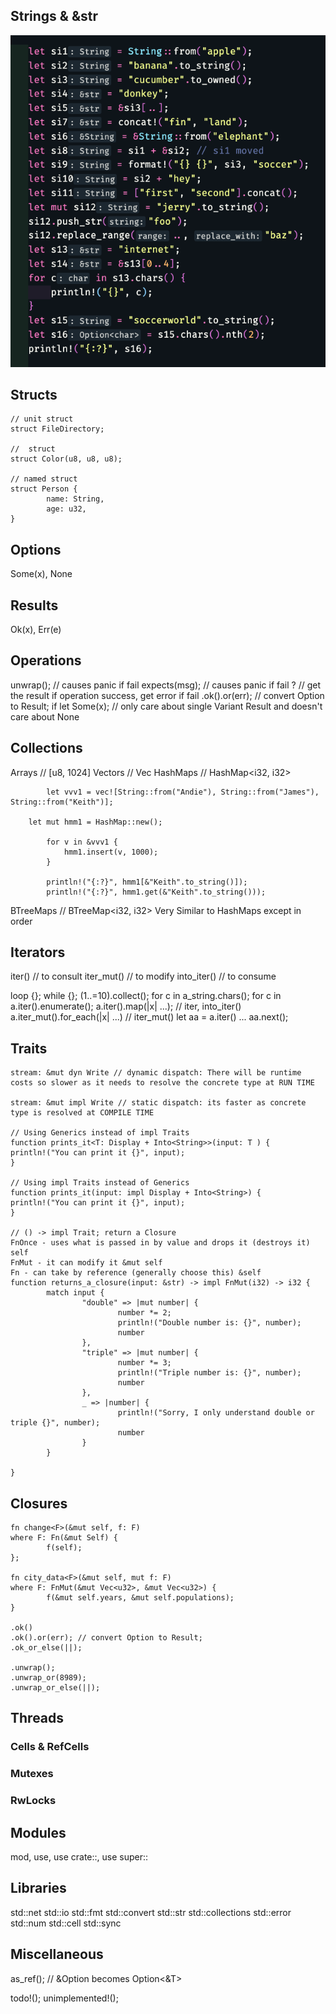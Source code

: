 ## Strings & &str

![Strings and &str](./src/strings.png)

## Structs

```
// unit struct
struct FileDirectory;

//  struct
struct Color(u8, u8, u8);

// named struct
struct Person {
        name: String,
        age: u32,
}
```

## Options

Some(x), None

## Results

Ok(x), Err(e)

## Operations

unwrap(); // causes panic if fail
expects(msg); // causes panic if fail
? // get the result if operation success, get error if fail
.ok().or(err); // convert Option to Result;
if let Some(x); // only care about single Variant Result and doesn't care about None

## Collections

Arrays // [u8, 1024]
Vectors // Vec<i32>
HashMaps // HashMap<i32, i32>

```
        let vvv1 = vec![String::from("Andie"), String::from("James"), String::from("Keith")];

	let mut hmm1 = HashMap::new();

        for v in &vvv1 {
            hmm1.insert(v, 1000);
        }

        println!("{:?}", hmm1[&"Keith".to_string()]);
        println!("{:?}", hmm1.get(&"Keith".to_string()));
```

BTreeMaps // BTreeMap<i32, i32> Very Similar to HashMaps except in order

## Iterators

iter() // to consult
iter_mut() // to modify
into_iter() // to consume

loop {};
while {};
(1..=10).collect();
for c in a_string.chars();
for c in a.iter().enumerate();
a.iter().map(|x| ...); // iter, into_iter()
a.iter_mut().for_each(|x| ...) // iter_mut()
let aa = a.iter() ... aa.next();

## Traits

```
stream: &mut dyn Write // dynamic dispatch: There will be runtime costs so slower as it needs to resolve the concrete type at RUN TIME

stream: &mut impl Write // static dispatch: its faster as concrete type is resolved at COMPILE TIME

// Using Generics instead of impl Traits
function prints_it<T: Display + Into<String>>(input: T ) {
println!("You can print it {}", input);
}

// Using impl Traits instead of Generics
function prints_it(input: impl Display + Into<String>) {
println!("You can print it {}", input);
}

// () -> impl Trait; return a Closure
FnOnce - uses what is passed in by value and drops it (destroys it) self
FnMut - it can modify it &mut self
Fn - can take by reference (generally choose this) &self
function returns_a_closure(input: &str) -> impl FnMut(i32) -> i32 {
        match input {
                "double" => |mut number| {
                        number *= 2;
                        println!("Double number is: {}", number);
                        number
                },
                "triple" => |mut number| {
                        number *= 3;
                        println!("Triple number is: {}", number);
                        number
                },
                _ => |number| {
                        println!("Sorry, I only understand double or triple {}", number);
                        number
                }
        }

}

```

## Closures

```
fn change<F>(&mut self, f: F)
where F: Fn(&mut Self) {
        f(self);
};

fn city_data<F>(&mut self, mut f: F)
where F: FnMut(&mut Vec<u32>, &mut Vec<u32>) {
        f(&mut self.years, &mut self.populations);
}

.ok()
.ok().or(err); // convert Option to Result;
.ok_or_else(||);

.unwrap();
.unwrap_or(8989);
.unwrap_or_else(||);
```

## Threads

### Cells & RefCells

### Mutexes

### RwLocks

## Modules

mod, use, use crate::, use super::

## Libraries

std::net
std::io
std::fmt
std::convert
std::str
std::collections
std::error
std::num
std::cell
std::sync

## Miscellaneous

as_ref(); // &Option<T> becomes Option<&T>

todo!();
unimplemented!();
